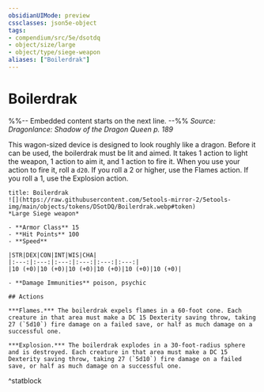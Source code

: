 ```yaml
---
obsidianUIMode: preview
cssclasses: json5e-object
tags:
- compendium/src/5e/dsotdq
- object/size/large
- object/type/siege-weapon
aliases: ["Boilerdrak"]
---
```

# Boilerdrak
%%-- Embedded content starts on the next line. --%%
*Source: Dragonlance: Shadow of the Dragon Queen p. 189*  

This wagon-sized device is designed to look roughly like a dragon. Before it can be used, the boilerdrak must be lit and aimed. It takes 1 action to light the weapon, 1 action to aim it, and 1 action to fire it. When you use your action to fire it, roll a `d20`. If you roll a 2 or higher, use the Flames action. If you roll a 1, use the Explosion action.

```ad-statblock
title: Boilerdrak
![](https://raw.githubusercontent.com/5etools-mirror-2/5etools-img/main/objects/tokens/DSotDQ/Boilerdrak.webp#token)
*Large Siege weapon*

- **Armor Class** 15
- **Hit Points** 100
- **Speed** 

|STR|DEX|CON|INT|WIS|CHA|
|:---:|:---:|:---:|:---:|:---:|:---:|
|10 (+0)|10 (+0)|10 (+0)|10 (+0)|10 (+0)|10 (+0)|

- **Damage Immunities** poison, psychic

## Actions

***Flames.*** The boilerdrak expels flames in a 60-foot cone. Each creature in that area must make a DC 15 Dexterity saving throw, taking 27 (`5d10`) fire damage on a failed save, or half as much damage on a successful one.

***Explosion.*** The boilerdrak explodes in a 30-foot-radius sphere and is destroyed. Each creature in that area must make a DC 15 Dexterity saving throw, taking 27 (`5d10`) fire damage on a failed save, or half as much damage on a successful one.
```
^statblock